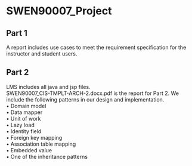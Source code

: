 # SWEN90007_Project

## Part 1
A report includes use cases to meet the requirement specification for the instructor and student users.

## Part 2
LMS includes all java and jsp files.\
SWEN90007_CIS-TMPLT-ARCH-2.docx.pdf is the report for Part 2.
We include the following patterns in our design and implementation.\
  • Domain model\
  • Data mapper\
  • Unit of work\
  • Lazy load\
  • Identity field\
  • Foreign key mapping\
  • Association table mapping\
  • Embedded value\
  • One of the inheritance patterns
